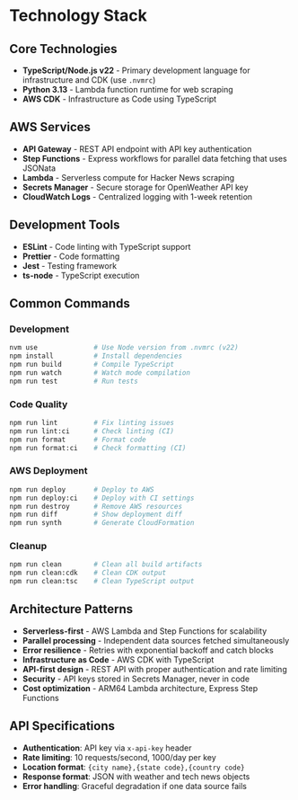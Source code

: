 # Technology Stack

## Core Technologies

- **TypeScript/Node.js v22** - Primary development language for infrastructure and CDK (use `.nvmrc`)
- **Python 3.13** - Lambda function runtime for web scraping
- **AWS CDK** - Infrastructure as Code using TypeScript

## AWS Services

- **API Gateway** - REST API endpoint with API key authentication
- **Step Functions** - Express workflows for parallel data fetching that uses JSONata
- **Lambda** - Serverless compute for Hacker News scraping
- **Secrets Manager** - Secure storage for OpenWeather API key
- **CloudWatch Logs** - Centralized logging with 1-week retention

## Development Tools

- **ESLint** - Code linting with TypeScript support
- **Prettier** - Code formatting
- **Jest** - Testing framework
- **ts-node** - TypeScript execution

## Common Commands

### Development

```bash
nvm use              # Use Node version from .nvmrc (v22)
npm install          # Install dependencies
npm run build        # Compile TypeScript
npm run watch        # Watch mode compilation
npm run test         # Run tests
```

### Code Quality

```bash
npm run lint         # Fix linting issues
npm run lint:ci      # Check linting (CI)
npm run format       # Format code
npm run format:ci    # Check formatting (CI)
```

### AWS Deployment

```bash
npm run deploy       # Deploy to AWS
npm run deploy:ci    # Deploy with CI settings
npm run destroy      # Remove AWS resources
npm run diff         # Show deployment diff
npm run synth        # Generate CloudFormation
```

### Cleanup

```bash
npm run clean        # Clean all build artifacts
npm run clean:cdk    # Clean CDK output
npm run clean:tsc    # Clean TypeScript output
```

## Architecture Patterns

- **Serverless-first** - AWS Lambda and Step Functions for scalability
- **Parallel processing** - Independent data sources fetched simultaneously
- **Error resilience** - Retries with exponential backoff and catch blocks
- **Infrastructure as Code** - AWS CDK with TypeScript
- **API-first design** - REST API with proper authentication and rate limiting
- **Security** - API keys stored in Secrets Manager, never in code
- **Cost optimization** - ARM64 Lambda architecture, Express Step Functions

## API Specifications

- **Authentication**: API key via `x-api-key` header
- **Rate limiting**: 10 requests/second, 1000/day per key
- **Location format**: `{city name},{state code},{country code}`
- **Response format**: JSON with weather and tech news objects
- **Error handling**: Graceful degradation if one data source fails

